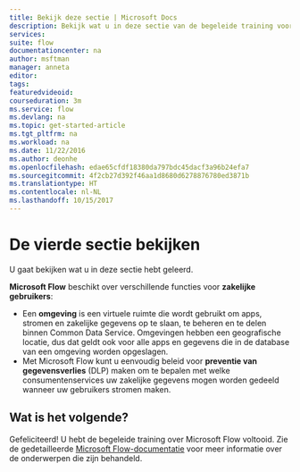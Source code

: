 ```yaml
---
title: Bekijk deze sectie | Microsoft Docs
description: Bekijk wat u in deze sectie van de begeleide training voor Microsoft Flow hebt geleerd.
services: 
suite: flow
documentationcenter: na
author: msftman
manager: anneta
editor: 
tags: 
featuredvideoid: 
courseduration: 3m
ms.service: flow
ms.devlang: na
ms.topic: get-started-article
ms.tgt_pltfrm: na
ms.workload: na
ms.date: 11/22/2016
ms.author: deonhe
ms.openlocfilehash: edae65cfdf18380da797bdc45dacf3a96b24efa7
ms.sourcegitcommit: 4f2cb27d392f46aa1d8680d6278876780ed3871b
ms.translationtype: HT
ms.contentlocale: nl-NL
ms.lasthandoff: 10/15/2017
---
```

# <a name="review-the-fourth-section"></a>De vierde sectie bekijken
U gaat bekijken wat u in deze sectie hebt geleerd.

**Microsoft Flow** beschikt over verschillende functies voor **zakelijke gebruikers**: 

* Een **omgeving** is een virtuele ruimte die wordt gebruikt om apps, stromen en zakelijke gegevens op te slaan, te beheren en te delen binnen Common Data Service.  Omgevingen hebben een geografische locatie, dus dat geldt ook voor alle apps en gegevens die in de database van een omgeving worden opgeslagen.
* Met Microsoft Flow kunt u eenvoudig beleid voor **preventie van gegevensverlies** (DLP) maken om te bepalen met welke consumentenservices uw zakelijke gegevens mogen worden gedeeld wanneer uw gebruikers stromen maken.

## <a name="whats-next"></a>Wat is het volgende?
Gefeliciteerd! U hebt de begeleide training over Microsoft Flow voltooid.  Zie de gedetailleerde [Microsoft Flow-documentatie](https://aka.ms/q2613b) voor meer informatie over de onderwerpen die zijn behandeld.


